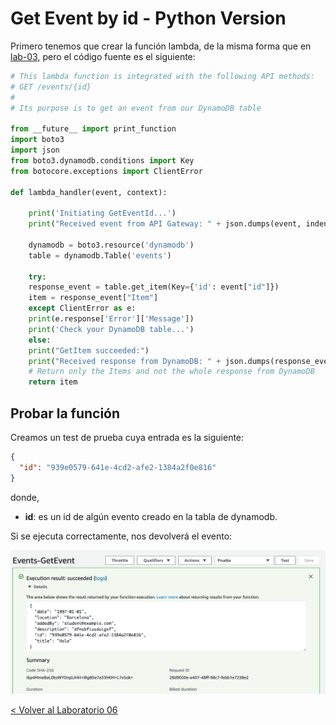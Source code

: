 # Get Event by id - Python Version

Primero tenemos que crear la función lambda, de la misma forma que en [lab-03](../lambda-functions-python/EventsList), pero el código fuente es el siguiente:

```python
# This lambda function is integrated with the following API methods:
# GET /events/{id}
#
# Its purpose is to get an event from our DynamoDB table

from __future__ import print_function
import boto3
import json
from boto3.dynamodb.conditions import Key
from botocore.exceptions import ClientError

def lambda_handler(event, context):

    print('Initiating GetEventId...')
    print("Received event from API Gateway: " + json.dumps(event, indent=2))

    dynamodb = boto3.resource('dynamodb')
    table = dynamodb.Table('events')

    try:
	response_event = table.get_item(Key={'id': event["id"]})
	item = response_event["Item"]
    except ClientError as e:
	print(e.response['Error']['Message'])
	print('Check your DynamoDB table...')
    else:
	print("GetItem succeeded:")
	print("Received response from DynamoDB: " + json.dumps(response_event, indent=2))
	# Return only the Items and not the whole response from DynamoDB
	return item
```

## Probar la función

Creamos un test de prueba cuya entrada es la siguiente:

```json
{
  "id": "939e0579-641e-4cd2-afe2-1384a2f0e816"
}
```
donde,
* **id**: es un id de algún evento creado en la tabla de dynamodb.

Si se ejecuta correctamente, nos devolverá el evento:

<p align="center">
    <img src="get_event_id.png">
</p>

[< Volver al Laboratorio 06 ](../../lab-06#crear-endpoint-2) 

